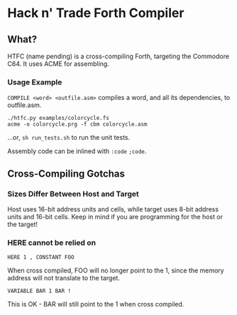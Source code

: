 # Hack n' Trade Forth Compiler

## What?

HTFC (name pending) is a cross-compiling Forth, targeting the Commodore C64.
It uses ACME for assembling.

### Usage Example

`COMPILE <word> <outfile.asm>` compiles a word, and all its dependencies, to outfile.asm.

	./htfc.py examples/colorcycle.fs
	acme -o colorcycle.prg -f cbm colorcycle.asm

...or, `sh run_tests.sh` to run the unit tests.

Assembly code can be inlined with `:code` `;code`.

## Cross-Compiling Gotchas

### Sizes Differ Between Host and Target

Host uses 16-bit address units and cells, while target uses 8-bit address units and 16-bit cells.
Keep in mind if you are programming for the host or the target!

### HERE cannot be relied on

	HERE 1 , CONSTANT FOO

When cross compiled, FOO will no longer point to the 1, since the memory address will not translate to the target.

	VARIABLE BAR 1 BAR !

This is OK - BAR will still point to the 1 when cross compiled.
